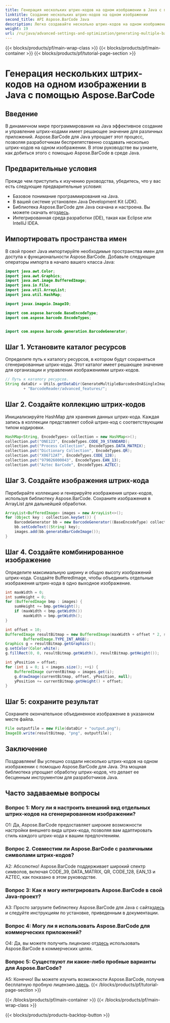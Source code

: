 ```yaml
---
title: Генерация нескольких штрих-кодов на одном изображении в Java с помощью Aspose.BarCode
linktitle: Создание нескольких штрих-кодов на одном изображении
second_title: API Aspose.BarCode Java
description: Легко создавайте несколько штрих-кодов на одном изображении, используя Aspose.BarCode для Java. Следуйте нашему пошаговому руководству для бесшовной интеграции.
weight: 19
url: /ru/java/advanced-settings-and-optimization/generating-multiple-barcodes-single-image/
---
```


{{< blocks/products/pf/main-wrap-class >}}
{{< blocks/products/pf/main-container >}}
{{< blocks/products/pf/tutorial-page-section >}}

# Генерация нескольких штрих-кодов на одном изображении в Java с помощью Aspose.BarCode

## Введение

В динамичном мире программирования на Java эффективное создание и управление штрих-кодами имеет решающее значение для различных приложений. Aspose.BarCode для Java упрощает этот процесс, позволяя разработчикам беспрепятственно создавать несколько штрих-кодов на одном изображении. В этом руководстве вы узнаете, как добиться этого с помощью Aspose.BarCode в среде Java.

## Предварительные условия

Прежде чем приступить к изучению руководства, убедитесь, что у вас есть следующие предварительные условия:

- Базовое понимание программирования на Java.
- В вашей системе установлен Java Development Kit (JDK).
- Библиотека Aspose.BarCode для Java скачана и настроена. Вы можете скачать его[здесь](https://releases.aspose.com/barcode/java/).
- Интегрированная среда разработки (IDE), такая как Eclipse или IntelliJ IDEA.

## Импортировать пространства имен

В свой проект Java импортируйте необходимые пространства имен для доступа к функциональности Aspose.BarCode. Добавьте следующие операторы импорта в начало вашего класса Java:

```java
import java.awt.Color;
import java.awt.Graphics;
import java.awt.image.BufferedImage;
import java.io.File;
import java.util.ArrayList;
import java.util.HashMap;

import javax.imageio.ImageIO;

import com.aspose.barcode.BaseEncodeType;
import com.aspose.barcode.EncodeTypes;


import com.aspose.barcode.generation.BarcodeGenerator;
```

## Шаг 1. Установите каталог ресурсов

Определите путь к каталогу ресурсов, в котором будут сохраняться сгенерированные штрих-коды. Этот каталог имеет решающее значение для организации и управления изображениями штрих-кодов.

```java
// Путь к каталогу ресурсов.
String dataDir = Utils.getDataDir(GenerateMultipleBarcodesOnASingleImage.class)
        + "BarcodeReader/advanced_features/";
```

## Шаг 2. Создайте коллекцию штрих-кодов

Инициализируйте HashMap для хранения данных штрих-кода. Каждая запись в коллекции представляет собой штрих-код с соответствующим типом кодировки.

```java
HashMap<String, EncodeTypes> collection = new HashMap<>();
collection.put("ONE123", EncodeTypes.CODE_39_STANDARD);
collection.put("Process Collection", EncodeTypes.DATA_MATRIX);
collection.put("Dictionary Collection", EncodeTypes.QR);
collection.put("X06712AT", EncodeTypes.CODE_128);
collection.put("979026000043", EncodeTypes.EAN_13);
collection.put("Aztec BarCode", EncodeTypes.AZTEC);
```

## Шаг 3. Создайте изображения штрих-кода

Перебирайте коллекцию и генерируйте изображения штрих-кодов, используя библиотеку Aspose.BarCode. Сохраните изображения в ArrayList для дальнейшей обработки.

```java
ArrayList<BufferedImage> images = new ArrayList<>();
for (Object key : collection.keySet()) {
    BarcodeGenerator bb = new BarcodeGenerator((BaseEncodeType) collection.get(key));
    bb.setCodeText((String) key);
    images.add(bb.generateBarCodeImage());
}
```

## Шаг 4. Создайте комбинированное изображение

Определите максимальную ширину и общую высоту изображений штрих-кода. Создайте BufferedImage, чтобы объединить отдельные изображения штрих-кода в одно выходное изображение.

```java
int maxWidth = 0;
int sumHeight = 0;
for (BufferedImage bmp : images) {
    sumHeight += bmp.getHeight();
    if (maxWidth < bmp.getWidth())
        maxWidth = bmp.getWidth();
}

int offset = 10;
BufferedImage resultBitmap = new BufferedImage(maxWidth + offset * 2, sumHeight + offset * images.size(),
        BufferedImage.TYPE_INT_ARGB);
Graphics g = resultBitmap.getGraphics();
g.setColor(Color.white);
g.fillRect(0, 0, resultBitmap.getWidth(), resultBitmap.getHeight());

int yPosition = offset;
for (int i = 0; i < images.size(); ++i) {
    BufferedImage currentBitmap = images.get(i);
    g.drawImage(currentBitmap, offset, yPosition, null);
    yPosition += currentBitmap.getHeight() + offset;
}
```
## Шаг 5: сохраните результат

Сохраните окончательное объединенное изображение в указанном месте файла.

```java
File outputfile = new File(dataDir + "output.png");
ImageIO.write(resultBitmap, "png", outputfile);
```

## Заключение

Поздравляем! Вы успешно создали несколько штрих-кодов на одном изображении с помощью Aspose.BarCode для Java. Эта мощная библиотека упрощает обработку штрих-кодов, что делает ее бесценным инструментом для разработчиков Java.

## Часто задаваемые вопросы

### Вопрос 1: Могу ли я настроить внешний вид отдельных штрих-кодов на сгенерированном изображении?

О1: Да, Aspose.BarCode предоставляет широкие возможности настройки внешнего вида штрих-кода, позволяя вам адаптировать стиль каждого штрих-кода к вашим предпочтениям.

### Вопрос 2. Совместим ли Aspose.BarCode с различными символами штрих-кодов?

А2: Абсолютно! Aspose.BarCode поддерживает широкий спектр символов, включая CODE_39, DATA_MATRIX, QR, CODE_128, EAN_13 и AZTEC, как показано в этом руководстве.

### Вопрос 3: Как я могу интегрировать Aspose.BarCode в свой Java-проект?

 A3: Просто загрузите библиотеку Aspose.BarCode для Java с сайта[здесь](https://releases.aspose.com/barcode/java/) и следуйте инструкциям по установке, приведенным в документации.

### Вопрос 4: Могу ли я использовать Aspose.BarCode для коммерческих приложений?

 О4: Да, вы можете получить лицензию от[здесь](https://purchase.aspose.com/buy) использовать Aspose.BarCode в коммерческих целях.

### Вопрос 5: Существуют ли какие-либо пробные варианты для Aspose.BarCode?

 А5: Конечно! Вы можете изучить возможности Aspose.BarCode, получив бесплатную пробную лицензию.[здесь](https://releases.aspose.com/).
{{< /blocks/products/pf/tutorial-page-section >}}

{{< /blocks/products/pf/main-container >}}
{{< /blocks/products/pf/main-wrap-class >}}

{{< blocks/products/products-backtop-button >}}
